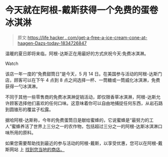 # 今天就在阿根-戴斯获得一个免费的蛋卷冰淇淋

> 原文:[https://life hacker . com/get-a-free-a-ice-cream-cone-at-haagen-Dazs-today-1834726847](https://lifehacker.com/get-a-free-ice-cream-cone-at-haagen-dazs-today-1834726847)

温暖的夏日即将来临，阿根-达斯正在用最好的方式庆祝今天:免费冰淇淋。

Watch

该店一年一度的“免费甜筒日”是今天，5 月 14 日。在美国参与活动的阿根-达斯门店，顾客可以在下午 4 点到 8 点之间选择一杯、一筒糖或一筒威化冰淇淋，免费获得一勺冰淇淋。

不同于其他一些零售商的免费冰淇淋促销活动，即仅限香草冰淇淋，阿根-达斯允许顾客选择他们喜欢的任何口味。这意味着你可以自由地捕捉任何东西，从岩石路到圆锥形的覆盆子松露。

据哈阿根-达斯称，今年的免费蛋筒日是献给蜜蜂的，它说蜜蜂是“最努力的工人”蜜蜂养活了世界上三分之一的农作物，包括超过三分之一的阿根-达斯冰淇淋口味所用的原料。

如果您需要帮助找到最近的参与活动的阿根-戴斯，以享受优惠，您可以在阿根-戴斯网站 上 [找到您当地的商店。](https://www.haagendazs.us/locator/shops)